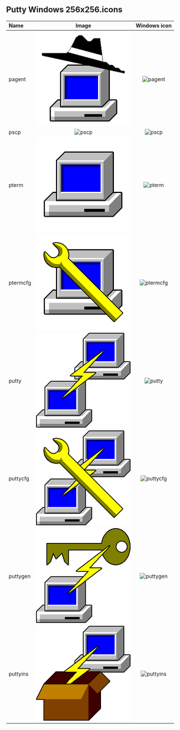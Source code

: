 ## Putty Windows 256x256.icons

| Name          |  Image                            | Windows icon
|:------------- | :-------------------------------: | :------------------------:
| pagent        | ![pagent](./putty/pageant.png)    | ![pagent](./putty/pageant.ico)
| pscp          | ![pscp](./putty/pspcp.png)        | ![pscp](./putty/pscp.ico)
| pterm         | ![pterm](./putty/pterm.png)       | ![pterm](./putty/pterm.ico)
| ptermcfg      | ![ptermcfg](./putty/ptermcfg.png) | ![ptermcfg](./putty/ptermcfg.ico)
| putty         | ![putty](./putty/putty.png)       | ![putty](./putty/putty.ico)
| puttycfg      | ![puttycfg](./putty/puttycfg.png) | ![puttycfg](./putty/puttycfg.ico)
| puttygen      | ![puttygen](./putty/puttygen.png) | ![puttygen](./putty/puttygen.ico)
| puttyins      | ![puttyins](./putty/puttyins.png) | ![puttyins](./putty/puttyins.ico)